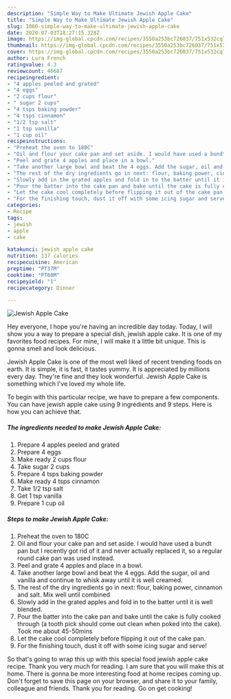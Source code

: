 ```yaml
---
description: "Simple Way to Make Ultimate Jewish Apple Cake"
title: "Simple Way to Make Ultimate Jewish Apple Cake"
slug: 1080-simple-way-to-make-ultimate-jewish-apple-cake
date: 2020-07-03T18:27:15.328Z
image: https://img-global.cpcdn.com/recipes/3550a253bc726037/751x532cq70/jewish-apple-cake-recipe-main-photo.jpg
thumbnail: https://img-global.cpcdn.com/recipes/3550a253bc726037/751x532cq70/jewish-apple-cake-recipe-main-photo.jpg
cover: https://img-global.cpcdn.com/recipes/3550a253bc726037/751x532cq70/jewish-apple-cake-recipe-main-photo.jpg
author: Lura French
ratingvalue: 4.3
reviewcount: 46687
recipeingredient:
- "4 apples peeled and grated"
- "4 eggs"
- "2 cups flour"
- " sugar 2 cups"
- "4 tsps baking powder"
- "4 tsps cinnamon"
- "1/2 tsp salt"
- "1 tsp vanilla"
- "1 cup oil"
recipeinstructions:
- "Preheat the oven to 180C"
- "Oil and flour your cake pan and set aside. I would have used a bundt pan but I recently got rid of it and never actually replaced it, so a regular round cake pan was used instead."
- "Peel and grate 4 apples and place in a bowl."
- "Take another large bowl and beat the 4 eggs. Add the sugar, oil and vanilla and continue to whisk away until it is well creamed."
- "The rest of the dry ingredients go in next: flour, baking power, cinnamon and salt. Mix well until combined"
- "Slowly add in the grated apples and fold in to the batter until it is well blended."
- "Pour the batter into the cake pan and bake until the cake is fully cooked through (a tooth pick should come out clean when poked into the cake). Took me about 45-50mins"
- "Let the cake cool completely before flipping it out of the cake pan."
- "For the finishing touch, dust it off with some icing sugar and serve!"
categories:
- Recipe
tags:
- jewish
- apple
- cake

katakunci: jewish apple cake 
nutrition: 137 calories
recipecuisine: American
preptime: "PT37M"
cooktime: "PT60M"
recipeyield: "1"
recipecategory: Dinner

---
```



![Jewish Apple Cake](https://img-global.cpcdn.com/recipes/3550a253bc726037/751x532cq70/jewish-apple-cake-recipe-main-photo.jpg)

Hey everyone, I hope you're having an incredible day today. Today, I will show you a way to prepare a special dish, jewish apple cake. It is one of my favorites food recipes. For mine, I will make it a little bit unique. This is gonna smell and look delicious.

Jewish Apple Cake is one of the most well liked of recent trending foods on earth. It is simple, it is fast, it tastes yummy. It is appreciated by millions every day. They're fine and they look wonderful. Jewish Apple Cake is something which I've loved my whole life.




To begin with this particular recipe, we have to prepare a few components. You can have jewish apple cake using 9 ingredients and 9 steps. Here is how you can achieve that.

<!--inarticleads1-->

##### The ingredients needed to make Jewish Apple Cake:

1. Prepare 4 apples peeled and grated
1. Prepare 4 eggs
1. Make ready 2 cups flour
1. Take  sugar 2 cups
1. Prepare 4 tsps baking powder
1. Make ready 4 tsps cinnamon
1. Take 1/2 tsp salt
1. Get 1 tsp vanilla
1. Prepare 1 cup oil




<!--inarticleads2-->

##### Steps to make Jewish Apple Cake:

1. Preheat the oven to 180C
1. Oil and flour your cake pan and set aside. I would have used a bundt pan but I recently got rid of it and never actually replaced it, so a regular round cake pan was used instead.
1. Peel and grate 4 apples and place in a bowl.
1. Take another large bowl and beat the 4 eggs. Add the sugar, oil and vanilla and continue to whisk away until it is well creamed.
1. The rest of the dry ingredients go in next: flour, baking power, cinnamon and salt. Mix well until combined
1. Slowly add in the grated apples and fold in to the batter until it is well blended.
1. Pour the batter into the cake pan and bake until the cake is fully cooked through (a tooth pick should come out clean when poked into the cake). Took me about 45-50mins
1. Let the cake cool completely before flipping it out of the cake pan.
1. For the finishing touch, dust it off with some icing sugar and serve!




So that's going to wrap this up with this special food jewish apple cake recipe. Thank you very much for reading. I am sure that you will make this at home. There is gonna be more interesting food at home recipes coming up. Don't forget to save this page on your browser, and share it to your family, colleague and friends. Thank you for reading. Go on get cooking!
